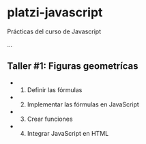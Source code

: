 # platzi-javascript

Prácticas del curso de Javascript

...

## Taller #1: Figuras geometrícas

- 1. Definir las fórmulas
- 2. Implementar las fórmulas en JavaScript
- 3. Crear funciones
- 4. Integrar JavaScript en HTML
